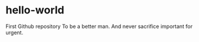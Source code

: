 # hello-world
First Github repository
To be a better man.
And never sacrifice important for urgent.
